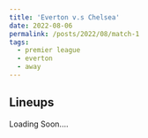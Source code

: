 ```yaml
---
title: 'Everton v.s Chelsea'
date: 2022-08-06
permalink: /posts/2022/08/match-1
tags:
  - premier league
  - everton
  - away
---
```


## Lineups 
Loading Soon....
